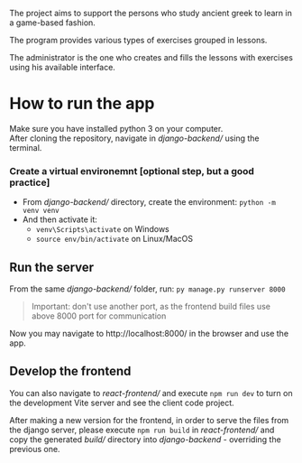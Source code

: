The project aims to support the persons who study ancient greek to learn 
in a game-based fashion.

The program provides various types of exercises grouped in lessons.


The administrator is the one who creates and fills the lessons with
exercises using his available interface.


# How to run the app

Make sure you have installed python 3 on your computer.  
After cloning the repository, navigate in _django-backend/_ using the terminal.

### Create a virtual environemnt [optional step, but a good practice]

- From _django-backend/_ directory, create the environment: `python -m venv venv`
- And then activate it:
  - `venv\Scripts\activate` on Windows
  - `source env/bin/activate` on Linux/MacOS

## Run the server

From the same _django-backend/_ folder, run: `py manage.py runserver 8000`

> Important: don't use another port, as the frontend build files use above 8000 port
> for communication

Now you may navigate to http://localhost:8000/ in the browser and use the app.

## Develop the frontend

You can also navigate to _react-frontend/_ and execute `npm run dev` to turn on
the development Vite server and see the client code project.  

After making a new version for the frontend, in order to serve the files from the
django server, please execute `npm run build` in _react-frontend/_ and copy the
generated _build/_ directory into _django-backend_ - overriding the previous one.




